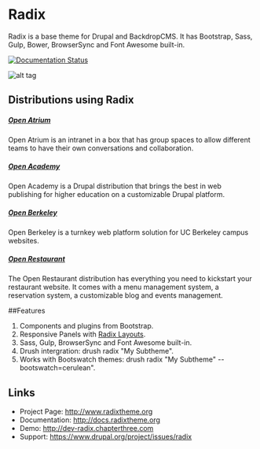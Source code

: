 # Radix
Radix is a base theme for Drupal and BackdropCMS. It has Bootstrap, Sass, Gulp, Bower, BrowserSync and Font Awesome built-in.

[![Documentation Status](https://readthedocs.org/projects/radix/badge/?version=latest)](http://docs.radixtheme.org/en/latest/?badge=latest)

![alt tag](https://www.drupal.org/files/drupal-radix.png)

## Distributions using Radix
##### [Open Atrium](http://openatrium.com/)
Open Atrium is an intranet in a box that has group spaces to allow different teams to have their own conversations and collaboration.

##### [Open Academy](http://drupal.org/project/openacademy)
Open Academy is a Drupal distribution that brings the best in web publishing for higher education on a customizable Drupal platform.

##### [Open Berkeley](http://open.berkeley.edu)
Open Berkeley is a turnkey web platform solution for UC Berkeley campus websites.

##### [Open Restaurant](http://drupal.org/project/restaurant)
The Open Restaurant distribution has everything you need to kickstart your restaurant website. It comes with a menu management system, a reservation system, a customizable blog and events management.

##Features
1. Components and plugins from Bootstrap.
2. Responsive Panels with [Radix Layouts](http://drupal.org/project/radix_layouts).
5. Sass, Gulp, BrowserSync and Font Awesome built-in.
6. Drush intergration: drush radix "My Subtheme".
8. Works with Bootswatch themes: drush radix "My Subtheme" --bootswatch=cerulean".

## Links
* Project Page:   http://www.radixtheme.org
* Documentation:  http://docs.radixtheme.org
* Demo:           http://dev-radix.chapterthree.com
* Support:        https://www.drupal.org/project/issues/radix
